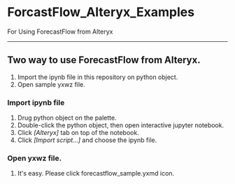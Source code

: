 # ForcastFlow_Alteryx_Examples
For Using ForecastFlow from Alteryx

***
## Two way to use ForecastFlow from Alteryx.
1. Import the ipynb file in this repository on python object.
1. Open sample yxwz file.

### Import ipynb file
1. Drug python object on the palette.
1. Double-click the python object, then open interactive jupyter notebook.
1. Click *[Alteryx]* tab on top of the notebook.
1. Click *[Import script...]* and choose the ipynb file.

### Open yxwz file.
1. It's easy. Please click forecastflow_sample.yxmd icon.